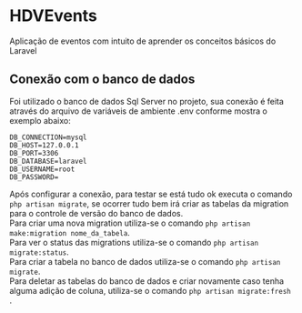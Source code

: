 # HDVEvents
Aplicação de eventos com intuito de aprender os conceitos básicos do Laravel

## Conexão com o banco de dados
Foi utilizado o banco de dados Sql Server no projeto, sua conexão é feita através do arquivo de variáveis de ambiente .env conforme mostra o exemplo abaixo:

```
DB_CONNECTION=mysql
DB_HOST=127.0.0.1
DB_PORT=3306
DB_DATABASE=laravel
DB_USERNAME=root
DB_PASSWORD=
```

Após configurar a conexão, para testar se está tudo ok executa o comando ``` php artisan migrate ```, se ocorrer tudo bem irá criar as tabelas da migration para o controle de versão do banco de dados. <br>
Para criar uma nova migration utiliza-se o comando ``` php artisan make:migration nome_da_tabela ```. <br>
Para ver o status das migrations utiliza-se o comando ``` php artisan migrate:status ```. <br>
Para criar a tabela no banco de dados utiliza-se o comando ``` php artisan migrate ```. <br>
Para deletar as tabelas do banco de dados e criar novamente caso tenha alguma adição de coluna, utiliza-se o comando ``` php artisan migrate:fresh  ```. <br>
